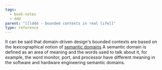 ```yaml
---
tags:
  - book-notes
  - ddd
parent: "[[lddd - bounded contexts in real life]]"
type: reference
---
```

It can be said that domain-driven design's bounded contexts are based on the lexicographical notion of [semantic domains](https://en.wikipedia.org/wiki/Semantic_domain#:~:text=In%20lexicography%20a%20semantic%20domain,%2C%20raindrop%2C%20puddle.%22.) A semantic domain is defined as an area of meaning and the words used to talk about it, for example, the word monitor, port, and processor have different meaning in the software and hardware engineering semantic domains.
